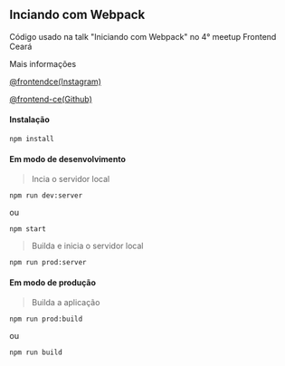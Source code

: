 ## Inciando com Webpack
Código usado na talk "Iniciando com Webpack" no 4° meetup Frontend Ceará

Mais informações

[@frontendce(Instagram)](https://www.instagram.com/p/BucscDInPFD/)

[@frontend-ce(Github)](https://github.com/frontend-ce/meetups/issues/6#issuecomment-467484408)

#### Instalação
```
npm install
```

#### Em modo de desenvolvimento 
> Incia o servidor local
```
npm run dev:server
```
 ou

```
npm start
```

> Builda e inicia o servidor local

```
npm run prod:server
```
#### Em modo de produção
> Builda a aplicação
```
npm run prod:build
```
ou
```
npm run build
```

